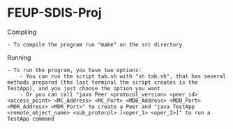 # FEUP-SDIS-Proj

Compiling

    - To compile the program run "make" on the src directory

Running

    - To run the program, you have two options:
        - You can run the script tab.sh with "sh tab.sh", that has several methods prepared (the last terminal the script creates is the TestApp), and you just choose the option you want
        - Or you can call "java Peer <protocol_version> <peer_id> <access_point> <MC_Address> <MC_Port> <MDB_Address> <MDB_Port> <MDR_Address> <MDR_Port>" to create a Peer and "java TestApp <remote_object_name> <sub_protocol> [<oper_1> <oper_2>]" to run a TestApp command
